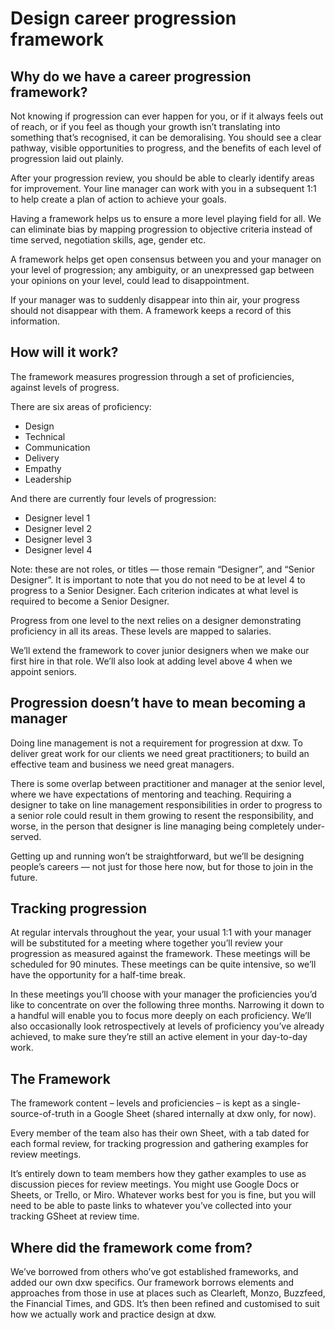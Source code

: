 # Design career progression framework

## Why do we have a career progression framework?

Not knowing if progression can ever happen for you, or if it always feels out of reach, or if you feel as though your growth isn’t translating into something that’s recognised, it can be demoralising. You should see a clear pathway, visible opportunities to progress, and the benefits of each level of progression laid out plainly.

After your progression review, you should be able to clearly identify areas for improvement. Your line manager can work with you in a subsequent 1:1 to help create a plan of action to achieve your goals.

Having a framework helps us to ensure a more level playing field for all. We can eliminate bias by mapping progression to objective criteria instead of time served, negotiation skills, age, gender etc.

A framework helps get open consensus between you and your manager on your level of progression; any ambiguity, or an unexpressed gap between your opinions on your level, could lead to disappointment.

If your manager was to suddenly disappear into thin air, your progress should not disappear with them. A framework keeps a record of this information.

## How will it work?

The framework measures progression through a set of proficiencies, against levels of progress.

There are six areas of proficiency:

- Design
- Technical
- Communication
- Delivery
- Empathy
- Leadership

And there are currently four levels of progression:

- Designer level 1
- Designer level 2
- Designer level 3
- Designer level 4

Note: these are not roles, or titles — those remain “Designer”, and “Senior Designer”. It is important to note that you do not need to be at level 4 to progress to a Senior Designer. Each criterion indicates at what level is required to become a Senior Designer.

Progress from one level to the next relies on a designer demonstrating proficiency in all its areas. These levels are mapped to salaries.

We’ll extend the framework to cover junior designers when we make our first hire in that role. We’ll also look at adding level above 4 when we appoint seniors.

## Progression doesn’t have to mean becoming a manager

Doing line management is not a requirement for progression at dxw. To deliver great work for our clients we need great practitioners; to build an effective team and business we need great managers.

There is some overlap between practitioner and manager at the senior level, where we have expectations of mentoring and teaching. Requiring a designer to take on line management responsibilities in order to progress to a senior role could result in them growing to resent the responsibility, and worse, in the person that designer is line managing being completely under-served.

Getting up and running won’t be straightforward, but we’ll be designing people’s careers — not just for those here now, but for those to join in the future.

## Tracking progression

At regular intervals throughout the year, your usual 1:1 with your manager will be substituted for a meeting where together you’ll review your progression as measured against the framework. These meetings will be scheduled for 90 minutes. These meetings can be quite intensive, so we’ll have the opportunity for a half-time break.

In these meetings you’ll choose with your manager the proficiencies you’d like to concentrate on over the following three months. Narrowing it down to a handful will enable you to focus more deeply on each proficiency.
We’ll also occasionally look retrospectively at levels of proficiency you’ve already achieved, to make sure they’re still an active element in your day-to-day work.

## The Framework

The framework content – levels and proficiencies – is kept as a single-source-of-truth in a Google Sheet (shared internally at dxw only, for now).

Every member of the team also has their own Sheet, with a tab dated for each formal review, for tracking progression and gathering examples for review meetings.

It’s entirely down to team members how they gather examples to use as discussion pieces for review meetings. You might use Google Docs or Sheets, or Trello, or Miro. Whatever works best for you is fine, but you will need to be able to paste links to whatever you’ve collected into your tracking GSheet at review time.

## Where did the framework come from?

We’ve borrowed from others who’ve got established frameworks, and added our own dxw specifics. Our framework borrows elements and approaches from those in use at places such as Clearleft, Monzo, Buzzfeed, the Financial Times, and GDS. It’s then been refined and customised to suit how we actually work and practice design at dxw.
